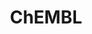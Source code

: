 ---
layout: default
bigquery: https://console.cloud.google.com/bigquery?p=patents-public-data&d=ebi_chembl&page=dataset
citation: '"The ChEMBL database in 2017." Anna Gaulton, Anne Hersey, Michał Nowotka,
  A Patrícia Bento, Jon Chambers, David Mendez, Prudence Mutowo, Francis Atkinson,
  Louisa J Bellis, Elena Cibrián-Uhalte, Mark Davies, Nathan Dedman, Anneli Karlsson,
  María Paula Magariños, John P Overington, George Papadatos, Ines Smit, Andrew R
  Leach Nucleic acids Research (2017) 45 (Database Issue), D945-D954'
contributors: European Bioinformatics Institute
cost: None
description: ChEMBL Data is a manually curated database of small molecules used in
  drug discovery, including information about existing patented drugs.
documentation: 'schema: https://www.ebi.ac.uk/chembl/db_schema


  '
last_edit: 04/12/2022, 21:45:16
location: https://console.cloud.google.com/marketplace/product/google_patents_public_datasets/chembl
maintained_by: EMBL-EBI, an outstation of European Molecular Biology Laboratory
related_publications: '

  ChEMBL: towards direct deposition of bioassay data.


  Mendez D, Gaulton A, Bento AP, Chambers J, De Veij M, Félix E, Magariños MP, Mosquera
  JF, Mutowo P, Nowotka M, Gordillo-Marañón M, Hunter F, Junco L, Mugumbate G, Rodriguez-Lopez
  M, Atkinson F, Bosc N, Radoux CJ, Segura-Cabrera A, Hersey A, Leach AR.


  — Nucleic Acids Res. 2019; 47(D1):D930-D940. doi: 10.1093/nar/gky1075

  '
schema_fields:
- inorganic_flag
- cell_source_organism
- nda_type
- l5
- l8
- ddd_comment
- efo_id
- num_alerts
- assay_tissue
- molecule_type
- warning_class
- cx_logd
- mw_monoisotopic
- source
- binding_site_comment
- alogp
- comp_class_id
- organism
- company
- research_stem
- ref_url
- domain_description
- relationship_type
- assay_category
- standard_value
- irac_code
- ro3_pass
- usan_stem_definition
- cx_most_apka
- stem
- stem_class
- drug_product_flag
- published_type
- status
- updated_on
- sequence_md5sum
- warning_description
- rtb
- toid
- domain_id
- class_type
- heavy_atoms
- approval_date
- value
- drugind_id
- accession
- pathway_key
- mol_irac_id
- disease_efficacy
- species_group_flag
- usan_year
- targcomp_id
- ass_cls_map_id
- prodrug
- hbd_lipinski
- acd_most_bpka
- drug_substance_flag
- assay_strain
- co_stem_id
- cell_source_tissue
- domain_type
- stat
- actsm_id
- aromatic_rings
- ingredient
- molsyn_id
- level4
- activity_id
- priority
- assay_id
- log_id
- selectivity_comment
- prod_pat_id
- label
- l7
- relation
- source_domain_id
- job_id
- mecref_id
- l4
- src_short_name
- syn_type
- bei
- met_conversion
- assay_cell_type
- withdrawn_country
- orig_description
- assay_source
- patent_use_code
- met_comment
- ref_id
- previous_company
- pchembl_value
- doc_id
- component_id
- predbind_id
- annotation
- warnref_id
- substrate_record_id
- level2
- smarts
- version
- cx_logp
- max_phase
- relationship
- compd_id
- natural_product
- mol_atc_id
- mesh_heading
- level1_description
- withdrawn_class
- strength
- target_mapping
- level3_description
- warning_type
- rgid
- direct_interaction
- first_approval
- ddd_value
- site_residues
- qed_weighted
- protein_class_desc
- helm_notation
- efo_term
- oral
- short_name
- tax_id
- parent_type
- atc_code
- publication_number
- caloha_id
- std_act_id
- pathway_id
- smid
- warning_country
- normal_range_max
- frac_code
- ridx
- bao_id
- hbd
- downgraded
- country
- set_name
- withdrawn_year
- l2
- metabolite_record_id
- comp_go_id
- major_class
- aspect
- relationship_desc
- src_assay_id
- withdrawn_reason
- tid_fixed
- homologue
- name
- applicant_full_name
- standard_text_value
- le
- idx
- doi
- site_name
- journal
- ad_type
- warning_id
- l1
- title
- full_molformula
- path
- mechanism_of_action
- description
- indication_class
- patent_no
- ref_type
- mol_hrac_id
- synonyms
- submission_date
- cell_ontology_id
- volume
- mc_target_accession
- year
- component_type
- class_level
- mec_id
- chirality
- site_id
- bao_format
- usan_substem
- record_id
- assay_type
- alert_id
- mw_freebase
- issue
- curation_comment
- assay_class_id
- hba
- warning_year
- tissue_id
- mc_target_type
- ddd_id
- standard_upper_value
- standard_type
- first_page
- assay_tax_id
- enzyme_tid
- parameter_value
- level3
- mc_target_name
- isoform
- alert_set_id
- metref_id
- activity_comment
- level2_description
- db_source
- result_flag
- standard_flag
- abstract
- text_value
- cidx
- enzyme_name
- targrel_id
- hrac_code
- protclasssyn_id
- bao_endpoint
- upper_value
- num_lipinski_ro5_violations
- route
- assay_desc
- pubmed_id
- ddd_units
- active_molregno
- therapeutic_flag
- dosed_ingredient
- compound_key
- product_id
- protein_class_synonym
- target_desc
- compsyn_id
- full_mwt
- parent_go_id
- parameter_type
- cell_source_tax_id
- polymer_flag
- definition
- cellosaurus_id
- acd_most_apka
- molecular_species
- canonical_smiles
- level5
- pref_name
- compound_name
- formulation_id
- entity_id
- dosage_form
- db_version
- molecular_mechanism
- entity_type
- creation_date
- chebi_par_id
- variant_id
- lle
- tbl
- assay_subcellular_fraction
- assay_organism
- biocomp_id
- parenteral
- normal_range_min
- active_ingredient
- src_compound_id
- met_id
- patent_id
- alert_name
- src_description
- availability_type
- prediction_method
- drug_record_id
- withdrawn_flag
- delist_flag
- sitecomp_id
- units
- published_value
- last_active
- trade_name
- hrac_class_id
- topical
- chembl_id
- black_box_warning
- action_type
- frac_class_id
- go_id
- cl_lincs_id
- mol_frac_id
- cell_name
- indref_id
- acd_logp
- aidx
- acd_logd
- structure_type
- published_units
- cell_description
- related_tid
- level4_description
- confidence
- curated_by
- l3
- data_validity_comment
- hba_lipinski
- tid
- cell_id
- sei
- molfile
- as_id
- doc_type
- start_position
- usan_stem
- who_name
- subgroup
- activity_count
- mc_tax_id
- num_ro5_violations
- component_synonym
- patent_expire_date
- ddd_admr
- published_relation
- confidence_score
- target_type
- assay_test_type
- qudt_units
- standard_inchi_key
- mesh_id
- max_phase_for_ind
- innovator_company
- updated_by
- protein_class_id
- comments
- res_stem_id
- end_position
- first_in_class
- potential_duplicate
- psa
- last_page
- mc_organism
- assay_param_id
- type
- cpd_str_alert_id
- mutation
- src_id
- standard_units
- domain_name
- uberon_id
- standard_inchi
- molregno
- bto_id
- cx_most_bpka
- l6
- level1
- ap_id
- authors
- irac_class_id
- mechanism_comment
- standard_relation
- usan_stem_id
- parent_id
- parent_molregno
- uo_units
- sequence
- clo_id
- oc_id
- who_extra
shortname: chembl
tags:
- biotechnology
- health
- chemical
- bioinformatics
- medical
terms_of_use: CC BY-SA 3.0
title: ChEMBL
uuid: e232a192-965c-4ec9-904c-155b6dfe56c5
---